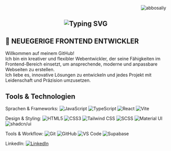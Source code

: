 
<p align="right">
  <img src="https://komarev.com/ghpvc/?username=abbosaliy&label=Profile%20views&color=0e75b6&style=flat" alt="abbosaliy" />
</p>

<h2 align="center">
  <img src="https://readme-typing-svg.demolab.com?font=Fira+Code&size=28&duration=3000&pause=1000&color=00BFFF&center=true&vCenter=true&width=600&lines=Hallo%2C+ich+bin+Abbosbek" alt="Typing SVG" />
</h2>


<h2>🚀 NEUEGERIGE FRONTEND ENTWICKLER</h2>

  
<p>
Willkommen auf meinem GitHub!<br/>
Ich bin ein kreativer und flexibler Webentwickler, der seine Fähigkeiten im Frontend-Bereich einsetzt, um ansprechende, moderne und anpassbare Webseiten zu erstellen.<br>
Ich liebe es, innovative Lösungen zu entwickeln und jedes Projekt mit Leidenschaft und Präzision umzusetzen.
</p>



<h2>Tools & Technologien</h2>

Sprachen & Frameworks:
![JavaScript](https://img.shields.io/badge/JavaScript-F7DF1E?logo=javascript&logoColor=black)
![TypeScript](https://img.shields.io/badge/TypeScript-3178C6?logo=typescript&logoColor=white)
![React](https://img.shields.io/badge/React-20232A?logo=react&logoColor=61DAFB)
![Vite](https://img.shields.io/badge/Vite-646CFF?logo=vite&logoColor=white)


Design & Styling:
![HTML5](https://img.shields.io/badge/HTML5-E34F26?logo=html5&logoColor=white)
![CSS3](https://img.shields.io/badge/CSS3-1572B6?logo=css3&logoColor=white)
![Tailwind CSS](https://img.shields.io/badge/Tailwind_CSS-06B6D4?logo=tailwindcss&logoColor=white)
![SCSS](https://img.shields.io/badge/SCSS-CC6699?logo=sass&logoColor=white)
![Material UI](https://img.shields.io/badge/Material_UI-007FFF?logo=mui&logoColor=white)
![shadcn/ui](https://img.shields.io/badge/shadcn/ui-000000?logo=react&logoColor=white)


Tools & Workflow:
![Git](https://img.shields.io/badge/Git-F05032?logo=git&logoColor=white)
![GitHub](https://img.shields.io/badge/GitHub-181717?logo=github&logoColor=white)
![VS Code](https://img.shields.io/badge/VS_Code-0078D4?logo=visualstudiocode&logoColor=white)
![Supabase](https://img.shields.io/badge/Supabase-3ECF8E?logo=supabase&logoColor=white)

LinkedIn: [![LinkedIn](https://img.shields.io/badge/LinkedIn-0077B5?style=fat&logo=linkedin&logoColor=white)](http://linkedin.com/in/abbosbek-anvarjonov-b3867a294)




